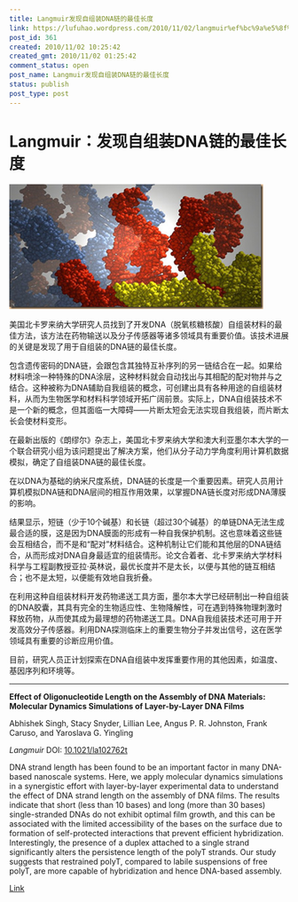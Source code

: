 ```yaml
---
title: Langmuir发现自组装DNA链的最佳长度
link: https://lufuhao.wordpress.com/2010/11/02/langmuir%ef%bc%9a%e5%8f%91%e7%8e%b0%e8%87%aa%e7%bb%84%e8%a3%85dna%e9%93%be%e7%9a%84%e6%9c%80%e4%bd%b3%e9%95%bf%e5%ba%a6/
post_id: 361
created: 2010/11/02 10:25:42
created_gmt: 2010/11/02 01:25:42
comment_status: open
post_name: Langmuir发现自组装DNA链的最佳长度
status: publish
post_type: post
---
```


# Langmuir：发现自组装DNA链的最佳长度

![20101102-102542-0001](/assets/images/20101102-102542-0001.png)

美国北卡罗来纳大学研究人员找到了开发DNA（脱氧核糖核酸）自组装材料的最佳方法，该方法在药物输送以及分子传感器等诸多领域具有重要价值。该技术进展的关键是发现了用于自组装的DNA链的最佳长度。

包含遗传密码的DNA链，会跟包含其独特互补序列的另一链结合在一起。如果给材料喷涂一种特殊的DNA涂层，这种材料就会自动找出与其相配的配对物并与之结合。这种被称为DNA辅助自我组装的概念，可创建出具有各种用途的自组装材料，从而为生物医学和材料科学领域开拓广阔前景。实际上，DNA自组装技术不是一个新的概念，但其面临一大障碍——片断太短会无法实现自我组装，而片断太长会使材料变形。

在最新出版的《朗缪尔》杂志上，美国北卡罗来纳大学和澳大利亚墨尔本大学的一个联合研究小组为该问题提出了解决方案，他们从分子动力学角度利用计算机数据模拟，确定了自组装DNA链的最佳长度。

在以DNA为基础的纳米尺度系统，DNA链的长度是一个重要因素。研究人员用计算机模拟DNA链和DNA层间的相互作用效果，以掌握DNA链长度对形成DNA薄膜的影响。

结果显示，短链（少于10个碱基）和长链（超过30个碱基）的单链DNA无法生成最合适的膜，这是因为DNA膜面的形成有一种自我保护机制。这也意味着这些链会互相结合，而不是和“配对”材料结合。这种机制让它们能和其他层的DNA链结合，从而形成对DNA自身最适宜的组装情形。论文合着者、北卡罗来纳大学材料科学与工程副教授亚拉·英林说，最优长度并不是太长，以便与其他的链互相结合；也不是太短，以便能有效地自我折叠。

在利用这种自组装材料开发药物递送工具方面，墨尔本大学已经研制出一种自组装的DNA胶囊，其具有完全的生物适应性、生物降解性，可在遇到特殊物理刺激时释放药物，从而使其成为最理想的药物递送工具。DNA自我组装技术还可用于开发高效分子传感器。利用DNA探测临床上的重要生物分子并发出信号，这在医学领域具有重要的诊断应用价值。

目前，研究人员正计划探索在DNA自组装中发挥重要作用的其他因素，如温度、基因序列和环境等。

***



**Effect of Oligonucleotide Length on the Assembly of DNA Materials: Molecular Dynamics Simulations of Layer-by-Layer DNA Films**

Abhishek Singh, Stacy Snyder, Lillian Lee, Angus P. R. Johnston, Frank Caruso, and Yaroslava G. Yingling

_Langmuir_ DOI: [10.1021/la102762t](http://doi.org/10.1021/la102762t)

DNA strand length has been found to be an important factor in many DNA-based nanoscale systems. Here, we apply molecular dynamics simulations in a synergistic effort with layer-by-layer experimental data to understand the effect of DNA strand length on the assembly of DNA films. The results indicate that short (less than 10 bases) and long (more than 30 bases) single-stranded DNAs do not exhibit optimal film growth, and this can be associated with the limited accessibility of the bases on the surface due to formation of self-protected interactions that prevent efficient hybridization. Interestingly, the presence of a duplex attached to a single strand significantly alters the persistence length of the polyT strands. Our study suggests that restrained polyT, compared to labile suspensions of free polyT, are more capable of hybridization and hence DNA-based assembly.

[Link](http://pubs.acs.org/doi/abs/10.1021/la102762t)

